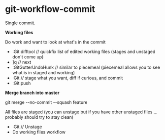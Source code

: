 # git-workflow-commit

Single commit.

**Working files**

Do work and want to look at what's in the commit

- :Git difftool               // quickfix list of edited working files (stages and unstaged don't come up)
- ]q                          // next
- :GitGutterUndoHunk          // similar to piecemeal (piecemeal allows you to see what is in staged and working)
- :Git                        // stage what you want, diff if curious, and commit
- :Git push


**Merge branch into master**

git merge --no-commit --squash feature

All files are staged (you can unstage but if you have other unstaged files ... probably should try to stay clean)

- :Git                        // Unstage
- Do working files workflow
